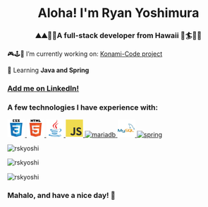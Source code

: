 <h1 align="center">Aloha! I'm Ryan Yoshimura</h1>
<h3 align="center">⛰️⛰️🌱🌺A full-stack developer from Hawaii 󠁵󠁳󠁨󠁩󠁿🌊🏄🤙🏼</h3>


🎮🕹️👾 I’m currently working on: [Konami-Code project](https://github.com/RSKYoshi/RSKYoshi.github.io)

🌱 Learning **Java and Spring**

<h3 align="left"><a href="https://linkedin.com/in/ryanskyoshimura">Add me on LinkedIn!</a></h3>
<p align="left">
</p>

<h3 align="left">A few technologies I have experience with:</h3>
<p align="left"> <a href="https://www.w3schools.com/css/" target="_blank" rel="noreferrer"> <img src="https://raw.githubusercontent.com/devicons/devicon/master/icons/css3/css3-original-wordmark.svg" alt="css3" width="40" height="40"/> </a> <a href="https://www.w3.org/html/" target="_blank" rel="noreferrer"> <img src="https://raw.githubusercontent.com/devicons/devicon/master/icons/html5/html5-original-wordmark.svg" alt="html5" width="40" height="40"/> </a> <a href="https://www.java.com" target="_blank" rel="noreferrer"> <img src="https://raw.githubusercontent.com/devicons/devicon/master/icons/java/java-original.svg" alt="java" width="40" height="40"/> </a> <a href="https://developer.mozilla.org/en-US/docs/Web/JavaScript" target="_blank" rel="noreferrer"> <img src="https://raw.githubusercontent.com/devicons/devicon/master/icons/javascript/javascript-original.svg" alt="javascript" width="40" height="40"/> </a> <a href="https://mariadb.org/" target="_blank" rel="noreferrer"> <img src="https://www.vectorlogo.zone/logos/mariadb/mariadb-icon.svg" alt="mariadb" width="40" height="40"/> </a> <a href="https://www.mysql.com/" target="_blank" rel="noreferrer"> <img src="https://raw.githubusercontent.com/devicons/devicon/master/icons/mysql/mysql-original-wordmark.svg" alt="mysql" width="40" height="40"/> </a><a href="https://spring.io/" target="_blank" rel="noreferrer"><img src="https://www.vectorlogo.zone/logos/springio/springio-icon.svg" alt="spring" width="40" height="40"/> </a> </p>

<p><img align="left" src="https://github-readme-stats.vercel.app/api/top-langs?username=rskyoshi&show_icons=true&locale=en&layout=compact" alt="rskyoshi" /></p>
&nbsp;
<p><img align="center" src="https://github-readme-stats.vercel.app/api?username=rskyoshi&show_icons=true&locale=en" alt="rskyoshi" /></p>

<p><img align="center" src="https://github-readme-streak-stats.herokuapp.com/?user=rskyoshi&" alt="rskyoshi" /></p>

<h3>Mahalo, and have a nice day! 👋</h3>
